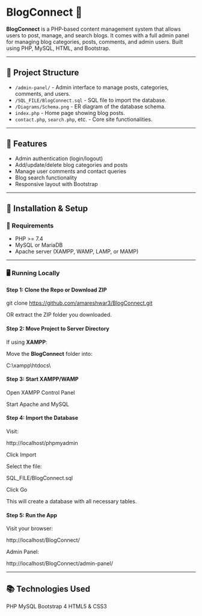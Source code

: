 # BlogConnect 📝

**BlogConnect** is a PHP-based content management system that allows users to post, manage, and search blogs. It comes with a full admin panel for managing blog categories, posts, comments, and admin users. Built using PHP, MySQL, HTML, and Bootstrap.

---

## 📁 Project Structure

- `/admin-panel/` - Admin interface to manage posts, categories, comments, and users.
- `/SQL_FILE/BlogConnect.sql` - SQL file to import the database.
- `/Diagrams/Schema.png` - ER diagram of the database schema.
- `index.php` - Home page showing blog posts.
- `contact.php`, `search.php`, etc. - Core site functionalities.

---

## 🚀 Features

- Admin authentication (login/logout)
- Add/update/delete blog categories and posts
- Manage user comments and contact queries
- Blog search functionality
- Responsive layout with Bootstrap

---

## 🔧 Installation & Setup

### 📌 Requirements

- PHP >= 7.4
- MySQL or MariaDB
- Apache server (XAMPP, WAMP, LAMP, or MAMP)

---

### 🖥️ Running Locally

#### Step 1: Clone the Repo or Download ZIP

git clone https://github.com/amareshwar3/BlogConnect.git

OR extract the ZIP folder you downloaded.


#### Step 2: Move Project to Server Directory  

If using **XAMPP**:  

Move the **BlogConnect** folder into: 

C:\xampp\htdocs\

#### Step 3: Start XAMPP/WAMP

Open XAMPP Control Panel

Start Apache and MySQL


#### Step 4: Import the Database

Visit:

http://localhost/phpmyadmin

Click Import

Select the file:

SQL_FILE/BlogConnect.sql

Click Go

This will create a database with all necessary tables.


#### Step 5: Run the App

Visit your browser:

http://localhost/BlogConnect/

Admin Panel:

http://localhost/BlogConnect/admin-panel/

---

## 📚 Technologies Used
PHP
MySQL
Bootstrap 4
HTML5 & CSS3


